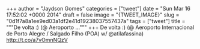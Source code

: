 
+++
author = "Jaydson Gomes"
categories = ["tweet"]
date = "Sun Mar 16 17:52:02 +0000 2014"
draft = false
image = "{TWEET_IMAGE}"
slug = "0d1f7a8a1ee9ed03a1df2e41d19238037557437a"
tags = ["tweet"]
title = """De volta :) (@ Aeroporto ..."""
+++
De volta :) (@ Aeroporto Internacional de Porto Alegre / Salgado Filho (POA) w/ @atilafassina) http://t.co/a7vOmnNQzV
